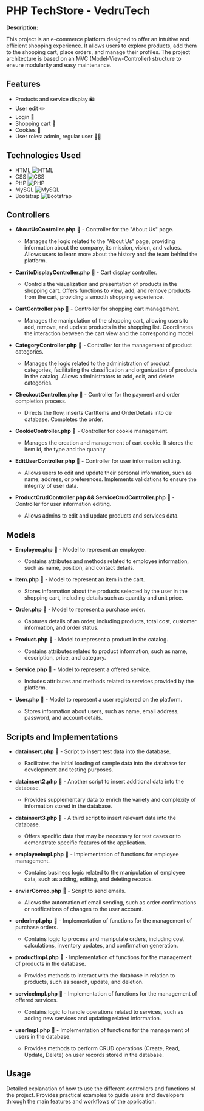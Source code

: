 # PHP TechStore - VedruTech

**Description:**

This project is an e-commerce platform designed to offer an intuitive and efficient shopping experience. It allows users to explore products, add them to the shopping cart, place orders, and manage their profiles. The project architecture is based on an MVC (Model-View-Controller) structure to ensure modularity and easy maintenance.

## Features

- Products and service display 🛍️
- User edit ✏️
- Login 🔐
- Shopping cart 🛒
- Cookies 🍪
- User roles: admin, regular user 👤👥

## Technologies Used

- HTML ![HTML](https://img.icons8.com/color/48/000000/html-5.png)
- CSS ![CSS](https://img.icons8.com/color/48/000000/css3.png)
- PHP ![PHP](https://img.icons8.com/officel/48/000000/php-logo.png)
- MySQL ![MySQL](https://img.icons8.com/nolan/48/000000/mysql.png)
- Bootstrap ![Bootstrap](https://img.icons8.com/color/48/000000/bootstrap.png)

## Controllers

- **AboutUsController.php** 📄 - Controller for the "About Us" page.
  - Manages the logic related to the "About Us" page, providing information about the company, its mission, vision, and values. Allows users to learn more about the history and the team behind the platform.

- **CarritoDisplayController.php** 📄 - Cart display controller.
  - Controls the visualization and presentation of products in the shopping cart. Offers functions to view, add, and remove products from the cart, providing a smooth shopping experience.

- **CartController.php** 📄 - Controller for shopping cart management.
  - Manages the manipulation of the shopping cart, allowing users to add, remove, and update products in the shopping list. Coordinates the interaction between the cart view and the corresponding model.

- **CategoryController.php** 📄 - Controller for the management of product categories.
  - Manages the logic related to the administration of product categories, facilitating the classification and organization of products in the catalog. Allows administrators to add, edit, and delete categories.

- **CheckoutController.php** 📄 - Controller for the payment and order completion process.
  - Directs the flow, inserts CartItems and OrderDetails into de database. Completes the order.

- **CookieController.php** 📄 - Controller for cookie management.
  - Manages the creation and management of cart cookie. It stores the item id, the type and the quanity

- **EditUserController.php** 📄 - Controller for user information editing.
  - Allows users to edit and update their personal information, such as name, address, or preferences. Implements validations to ensure the integrity of user data.

- **ProductCrudController.php && ServiceCrudController.php** 📄 - Controller for user information editing.
  - Allows admins to edit and update products and services data.

## Models

- **Employee.php** 📄 - Model to represent an employee.
  - Contains attributes and methods related to employee information, such as name, position, and contact details.

- **Item.php** 📄 - Model to represent an item in the cart.
  - Stores information about the products selected by the user in the shopping cart, including details such as quantity and unit price.

- **Order.php** 📄 - Model to represent a purchase order.
  - Captures details of an order, including products, total cost, customer information, and order status.

- **Product.php** 📄 - Model to represent a product in the catalog.
  - Contains attributes related to product information, such as name, description, price, and category.

- **Service.php** 📄 - Model to represent a offered service.
  - Includes attributes and methods related to services provided by the platform.

- **User.php** 📄 - Model to represent a user registered on the platform.
  - Stores information about users, such as name, email address, password, and account details.

## Scripts and Implementations

- **datainsert.php** 📄 - Script to insert test data into the database.
  - Facilitates the initial loading of sample data into the database for development and testing purposes.

- **datainsert2.php** 📄 - Another script to insert additional data into the database.
  - Provides supplementary data to enrich the variety and complexity of information stored in the database.

- **datainsert3.php** 📄 - A third script to insert relevant data into the database.
  - Offers specific data that may be necessary for test cases or to demonstrate specific features of the application.

- **employeeImpl.php** 📄 - Implementation of functions for employee management.
  - Contains business logic related to the manipulation of employee data, such as adding, editing, and deleting records.

- **enviarCorreo.php** 📄 - Script to send emails.
  - Allows the automation of email sending, such as order confirmations or notifications of changes to the user account.

- **orderImpl.php** 📄 - Implementation of functions for the management of purchase orders.
  - Contains logic to process and manipulate orders, including cost calculations, inventory updates, and confirmation generation.

- **productImpl.php** 📄 - Implementation of functions for the management of products in the database.
  - Provides methods to interact with the database in relation to products, such as search, update, and deletion.

- **serviceImpl.php** 📄 - Implementation of functions for the management of offered services.
  - Contains logic to handle operations related to services, such as adding new services and updating related information.

- **userImpl.php** 📄 - Implementation of functions for the management of users in the database.
  - Provides methods to perform CRUD operations (Create, Read, Update, Delete) on user records stored in the database.


## Usage

Detailed explanation of how to use the different controllers and functions of the project. Provides practical examples to guide users and developers through the main features and workflows of the application.
